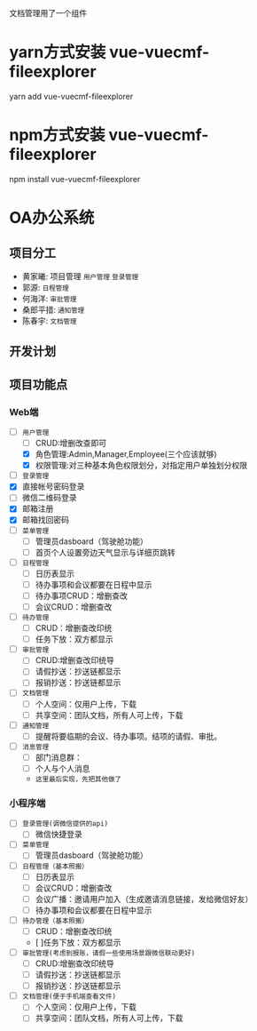 文档管理用了一个组件
# yarn方式安装 vue-vuecmf-fileexplorer
yarn add vue-vuecmf-fileexplorer
# npm方式安装 vue-vuecmf-fileexplorer
npm install vue-vuecmf-fileexplorer
# OA办公系统
## 项目分工
- 黄家曦: 项目管理 `用户管理` `登录管理`
- 郭源: `日程管理`
- 何海洋: `审批管理`
- 桑郎平措: `通知管理`
- 陈春宇: `文档管理`  
## 开发计划

## 项目功能点
### Web端
- [ ] `用户管理`
  - [ ] CRUD:增删改查即可
  - [x] 角色管理:Admin,Manager,Employee(三个应该就够)
  - [x] 权限管理:对三种基本角色权限划分，对指定用户单独划分权限
- [ ]  `登录管理`
  - [x] 直接帐号密码登录
  - [ ] 微信二维码登录
  - [x] 邮箱注册
  - [x] 邮箱找回密码
- [ ] `菜单管理`
  - [ ] 管理员dasboard（驾驶舱功能）
  - [ ] 首页个人设置旁边天气显示与详细页跳转
- [ ] `日程管理`
  - [ ] 日历表显示
  - [ ] 待办事项和会议都要在日程中显示
  - [ ] 待办事项CRUD：增删查改
  - [ ] 会议CRUD：增删查改
- [ ] `待办管理`
  - [ ] CRUD：增删查改印统
  - [ ] 任务下放：双方都显示
- [ ] `审批管理`
  - [ ] CRUD:增删查改印统导
  - [ ] 请假抄送：抄送链都显示
  - [ ] 报销抄送：抄送链都显示
- [ ] `文档管理`
  - [ ] 个人空间：仅用户上传，下载
  - [ ] 共享空间：团队文档，所有人可上传，下载
- [ ] `通知管理`
  - [ ] 提醒将要临期的会议、待办事项。结项的请假、审批。
- [ ] `消息管理`
  - [ ] 部门消息群：
  - [ ] 个人与个人消息
  - `这里最后实现，先把其他做了`

### 小程序端
- [ ] `登录管理(调微信提供的api)`
  - [ ] 微信快捷登录
- [ ] `菜单管理`
  - [ ] 管理员dasboard（驾驶舱功能）
- [ ] `日程管理（基本照搬）`
  - [ ] 日历表显示
  - [ ] 会议CRUD：增删查改
  - [ ] 会议广播：邀请用户加入（生成邀请消息链接，发给微信好友）
  - [ ] 待办事项和会议都要在日程中显示
- [ ] `待办管理（基本照搬）`
  - [ ] CRUD：增删查改印统
  - [ ]任务下放：双方都显示
- [ ] `审批管理(考虑到报账，请假一些使用场景跟微信联动更好)`
  - [ ] CRUD:增删查改印统导
  - [ ] 请假抄送：抄送链都显示
  - [ ] 报销抄送：抄送链都显示
- [ ] `文档管理(便于手机端查看文件)`
  - [ ] 个人空间：仅用户上传，下载
  - [ ] 共享空间：团队文档，所有人可上传，下载
